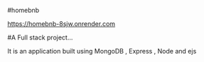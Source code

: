 #homebnb

https://homebnb-8sjw.onrender.com

#A Full stack project...  

It is an application built using MongoDB , Express , Node and ejs 
